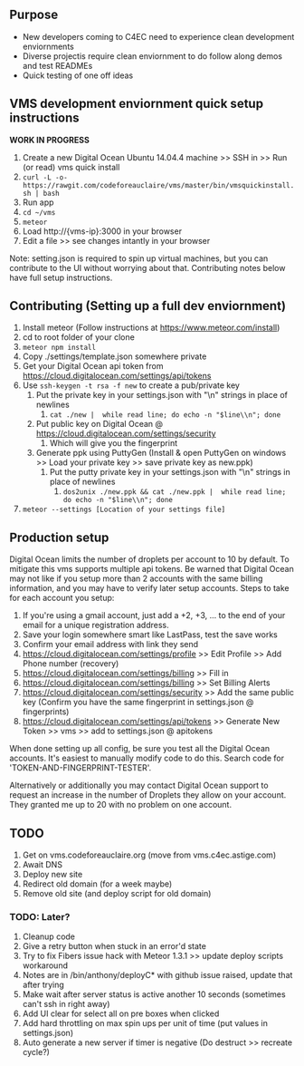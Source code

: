 ## Purpose

* New developers coming to C4EC need to experience clean development enviornments
* Diverse projectis require clean enviornment to do follow along demos and test READMEs
* Quick testing of one off ideas

## VMS development enviornment quick setup instructions

**WORK IN PROGRESS**

1. Create a new Digital Ocean Ubuntu 14.04.4 machine >> SSH in >> Run (or read) vms quick install
 1. `curl -L -o- https://rawgit.com/codeforeauclaire/vms/master/bin/vmsquickinstall.sh | bash`
1. Run app
 1. `cd ~/vms`
 1. `meteor`
 1. Load http://{vms-ip}:3000 in your browser
 1. Edit a file >> see changes intantly in your browser
 
Note: setting.json is required to spin up virtual machines, but you can contribute to the UI without worrying about that. Contributing notes below have full setup instructions.

## Contributing (Setting up a full dev enviornment)

1. Install meteor (Follow instructions at https://www.meteor.com/install)
1. cd to root folder of your clone
1. `meteor npm install`
1. Copy ./settings/template.json somewhere private
 1. Get your Digital Ocean api token from https://cloud.digitalocean.com/settings/api/tokens
 1. Use `ssh-keygen -t rsa -f new` to create a pub/private key
      1. Put the private key in your settings.json with "\n" strings in place of newlines
          1. `cat ./new |  while read line; do echo -n "$line\\n"; done`
      1. Put public key on Digital Ocean @ https://cloud.digitalocean.com/settings/security
          1. Which will give you the fingerprint
	  1. Generate ppk using PuttyGen (Install & open PuttyGen on windows >> Load your private key >> save private key as new.ppk)
	      1. Put the putty private key in your settings.json with "\n" strings in place of newlines
              1. `dos2unix ./new.ppk && cat ./new.ppk |  while read line; do echo -n "$line\\n"; done`
1. `meteor --settings [Location of your settings file]`

## Production setup

Digital Ocean limits the number of droplets per account to 10 by default. To mitigate this vms supports multiple api tokens. Be warned that Digital Ocean may not like if you setup more than 2 accounts with the same billing information, and you may have to verify later setup accounts. Steps to take for each account you setup:

1. If you're using a gmail account, just add a +2, +3, ... to the end of your email for a unique registration address.
2. Save your login somewhere smart like LastPass, test the save works
3. Confirm your email address with link they send
4. https://cloud.digitalocean.com/settings/profile >> Edit Profile >> Add Phone number (recovery)
5. https://cloud.digitalocean.com/settings/billing >> Fill in
6. https://cloud.digitalocean.com/settings/billing >> Set Billing Alerts
7. https://cloud.digitalocean.com/settings/security >> Add the same public key (Confirm you have the same fingerprint in settings.json @ fingerprints)
8. https://cloud.digitalocean.com/settings/api/tokens >> Generate New Token >> vms >> add to settings.json @ apitokens

When done setting up all config, be sure you test all the Digital Ocean accounts. It's easiest to manually modify code to do this. Search code for 'TOKEN-AND-FINGERPRINT-TESTER'.

Alternatively or additionally you may contact Digital Ocean support to request an increase in the number of Droplets they allow on your account. They granted me up to 20 with no problem on one account.

## TODO

1. Get on vms.codeforeauclaire.org (move from vms.c4ec.astige.com)
 1. Await DNS
 1. Deploy new site
 1. Redirect old domain (for a week maybe)
 1. Remove old site (and deploy script for old domain)

### TODO: Later?

1. Cleanup code
1. Give a retry button when stuck in an error'd state
1. Try to fix Fibers issue hack with Meteor 1.3.1 >> update deploy scripts workaround
 1. Notes are in /bin/anthony/deployC* with github issue raised, update that after trying
1. Make wait after server status is active another 10 seconds (sometimes can't ssh in right away)
1. Add UI clear for select all on pre boxes when clicked
1. Add hard throttling on max spin ups per unit of time (put values in settings.json)
1. Auto generate a new server if timer is negative (Do destruct >> recreate cycle?)
